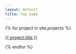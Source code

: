 ```yaml
---
layout: default
title: Top page
---
```


<div class="project-grid">
  {% for project in site.projects %}
    <div class="project-item">
      <a href="{{ site.baseurl }}{{ project.url }}">
        <p>{{ project.title }}</p>
      </a>
    </div>
  {% endfor %}
</div>
